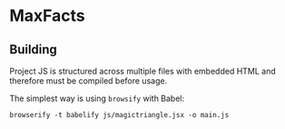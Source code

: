 MaxFacts
========

Building
--------

Project JS is structured across multiple files with embedded HTML and therefore must be compiled before usage.

The simplest way is using `browsify` with Babel:

	browserify -t babelify js/magictriangle.jsx -o main.js
